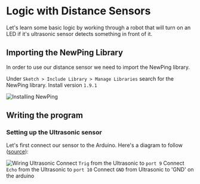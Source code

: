 # Logic with Distance Sensors

Let's learn some basic logic by working through a robot that will turn on an LED if it's ultrasonic sensor detects something in front of it.

## Importing the NewPing Library
In order to use our distance sensor we need to import the NewPing library. 

Under `Sketch > Include Library > Manage Libraries` search for the NewPing library. Install version `1.9.1`

![Installing NewPing](https://raw.githubusercontent.com/Penn-State-Robotics-Club/tutorials/master/resources/install_newping.png)

## Writing the program
### Setting up the Ultrasonic sensor
Let's first connect our sensor to the Arduino.
Here's a diagram to follow ([source](https://howtomechatronics.com/tutorials/arduino/ultrasonic-sensor-hc-sr04/)):

![Wiring Ultrasonic](https://raw.githubusercontent.com/Penn-State-Robotics-Club/tutorials/master/resources/wiring_ultrasonic.png)
Connect `Trig` from the Ultrasonic to `port 9`
Connect `Echo` from the Ultrasonic to `port 10`
Connect `GND` from Ultrasonic to 'GND' on the arduino
<!--stackedit_data:
eyJoaXN0b3J5IjpbLTU0NjQ0NDM2NSwtMjEwMzI1ODMyOSwtMT
k3ODA0ODg1NSwxMTY0MDQxODA1LDgxNzg5NTYyNV19
-->